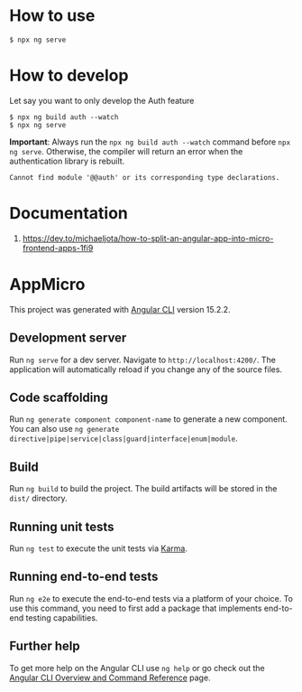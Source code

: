 # How to use

```
$ npx ng serve
```

# How to develop

Let say you want to only develop the Auth feature

```
$ npx ng build auth --watch
$ npx ng serve
```

**Important**:
Always run the `npx ng build auth --watch` command before `npx ng serve`. Otherwise, the compiler will return an error when the authentication library is rebuilt.

```
Cannot find module '@@auth' or its corresponding type declarations.
```

# Documentation

1. https://dev.to/michaeljota/how-to-split-an-angular-app-into-micro-frontend-apps-1fi9

# AppMicro

This project was generated with [Angular CLI](https://github.com/angular/angular-cli) version 15.2.2.

## Development server

Run `ng serve` for a dev server. Navigate to `http://localhost:4200/`. The application will automatically reload if you change any of the source files.

## Code scaffolding

Run `ng generate component component-name` to generate a new component. You can also use `ng generate directive|pipe|service|class|guard|interface|enum|module`.

## Build

Run `ng build` to build the project. The build artifacts will be stored in the `dist/` directory.

## Running unit tests

Run `ng test` to execute the unit tests via [Karma](https://karma-runner.github.io).

## Running end-to-end tests

Run `ng e2e` to execute the end-to-end tests via a platform of your choice. To use this command, you need to first add a package that implements end-to-end testing capabilities.

## Further help

To get more help on the Angular CLI use `ng help` or go check out the [Angular CLI Overview and Command Reference](https://angular.io/cli) page.
